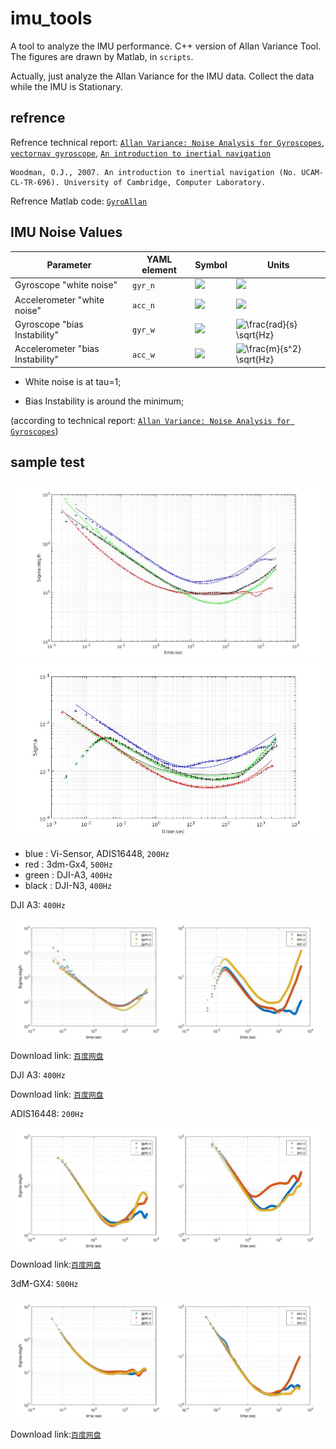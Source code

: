 # imu_tools

A tool to analyze the IMU performance. C++ version of Allan Variance Tool. The figures are drawn by Matlab, in `scripts`.

Actually, just analyze the Allan Variance for the IMU data. Collect the data while the IMU is Stationary.


## refrence

Refrence technical report: [`Allan Variance: Noise Analysis for Gyroscopes`](http://cache.freescale.com/files/sensors/doc/app_note/AN5087.pdf "Allan Variance: Noise Analysis for Gyroscopes"), [`vectornav gyroscope`](https://www.vectornav.com/support/library/gyroscope "vectornav gyroscope"), 
[`An introduction to inertial navigation`](http://www.cl.cam.ac.uk/techreports/UCAM-CL-TR-696.html "An introduction to inertial navigation")

```
Woodman, O.J., 2007. An introduction to inertial navigation (No. UCAM-CL-TR-696). University of Cambridge, Computer Laboratory.
```

Refrence Matlab code: [`GyroAllan`](https://github.com/XinLiGitHub/GyroAllan "GyroAllan")

## IMU Noise Values

Parameter | YAML element | Symbol | Units
--- | --- | --- | ---
Gyroscope "white noise" | `gyr_n` | <img src="https://latex.codecogs.com/svg.latex?{%5Csigma_g}"> | <img src="https://latex.codecogs.com/svg.latex?{%5Cfrac%7Brad%7D%7Bs%7D%5Cfrac%7B1%7D%7B%5Csqrt%7BHz%7D%7D}">
Accelerometer "white noise" | `acc_n` | <img src="https://latex.codecogs.com/svg.latex?{%5Csigma_a}"> | <img src="https://latex.codecogs.com/svg.latex?{%5Cfrac%7Bm%7D%7Bs^2%7D%5Cfrac%7B1%7D%7B%5Csqrt%7BHz%7D%7D}">
Gyroscope "bias Instability" | `gyr_w` | <img src="https://latex.codecogs.com/svg.latex?{%5Csigma_b_g}"> | <img src="https://latex.codecogs.com/gif.latex?\frac{rad}{s}&space;\sqrt{Hz}" title="\frac{rad}{s} \sqrt{Hz}" />
Accelerometer "bias Instability" | `acc_w` | <img src="https://latex.codecogs.com/svg.latex?{%5Csigma_b_a}"> | <img src="https://latex.codecogs.com/gif.latex?\frac{m}{s^2}&space;\sqrt{Hz}" title="\frac{m}{s^2} \sqrt{Hz}" />

* White noise is at tau=1;

* Bias Instability is around the minimum;

(according to technical report: [`Allan Variance: Noise Analysis for Gyroscopes`](http://cache.freescale.com/files/sensors/doc/app_note/AN5087.pdf "Allan Variance: Noise Analysis for Gyroscopes"))

## sample test

<img src="figure/gyr.jpg">
<img src="figure/acc.jpg">

* blue  : Vi-Sensor, ADIS16448, `200Hz`
* red   : 3dm-Gx4, `500Hz`
* green : DJI-A3, `400Hz`
* black : DJI-N3, `400Hz`

DJI A3:
`400Hz`

<img src="figure/A3.png">

Download link: [`百度网盘`](https://pan.baidu.com/s/1jJYg8R0 "DJI A3")


DJI A3:
`400Hz`

Download link: [`百度网盘`](https://pan.baidu.com/s/1pLXGqx1 "DJI N3")


ADIS16448: 
`200Hz`

<img src="figure/16448.png">


Download link:[`百度网盘`](https://pan.baidu.com/s/1dGd0mn3 "ADIS16448")

3dM-GX4: 
`500Hz`

<img src="figure/gx4.png">

Download link:[`百度网盘`](https://pan.baidu.com/s/1ggcan9D "GX4")
